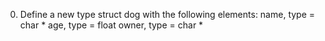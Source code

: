 0. Define a new type struct dog with the following elements:
	name, type = char *
	age, type = float
	owner, type = char *
